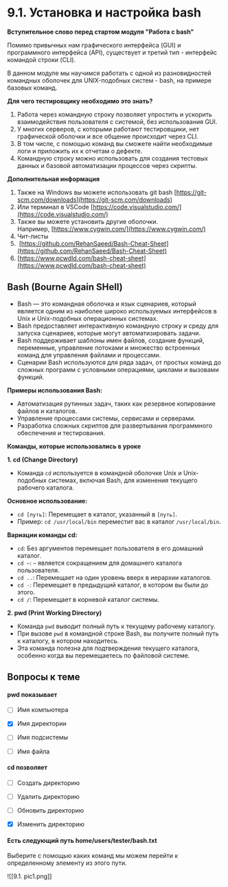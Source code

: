 # 9.1. Установка и настройка bash

**Вступительное слово перед стартом модуля "Работа с bash"**

Помимо привычных нам графического интерфейса (GUI) и программного интерфейса (API), существует и третий тип - интерфейс командой строки (CLI).

В данном модуле мы научимся работать с одной из разновидностей командных оболочек для UNIX-подобных систем - bash, на примере базовых команд.

**Для чего тестировщику необходимо это знать?**

1. Работа через командную строку позволяет упростить и ускорить взаимодействия пользователя с системой, без использования GUI.
2. У многих серверов, с которыми работают тестировщики, нет графической оболочки и все общение происходит через CLI.
3. В том числе, с помощью команд вы сможете найти необходимые логи и приложить их к отчетам о дефекте.
4. Командную строку можно использовать для создания тестовых данных и базовой автоматизации процессов через скрипты.



**Дополнительная информация**

1. Также на Windows вы можете использовать git bash [https://git-scm.com/downloads](https://git-scm.com/downloads)
2. Или терминал в VSCode [https://code.visualstudio.com/](https://code.visualstudio.com/)
3. Также вы можете установить другие оболочки. Например, [https://www.cygwin.com/](https://www.cygwin.com/)
4. Чит-листы
5.  [https://github.com/RehanSaeed/Bash-Cheat-Sheet](https://github.com/RehanSaeed/Bash-Cheat-Sheet)
6. [https://www.pcwdld.com/bash-cheat-sheet](https://www.pcwdld.com/bash-cheat-sheet)





<a id='text1'></a>
## **Bash (Bourne Again SHell)**

- Bash — это командная оболочка и язык сценариев, который является одним из наиболее широко используемых интерфейсов в Unix и Unix-подобных операционных системах.
- Bash предоставляет интерактивную командную строку и среду для запуска сценариев, которые могут автоматизировать задачи.
- Bash поддерживает шаблоны имен файлов, создание функций, переменные, управление потоками и множество встроенных команд для управления файлами и процессами.
- Сценарии Bash используются для ряда задач, от простых команд до сложных программ с условными операциями, циклами и вызовами функций.

**Примеры использования Bash:**

- Автоматизация рутинных задач, таких как резервное копирование файлов и каталогов.
- Управление процессами системы, сервисами и серверами.
- Разработка сложных скриптов для развертывания программного обеспечения и тестирования.

**Команды, которые использовались в уроке**

**1. cd (Change Directory)**

- Команда `cd` используется в командной оболочке Unix и Unix-подобных системах, включая Bash, для изменения текущего рабочего каталога.

**Основное использование:**

- `cd [путь]`: Перемещает в каталог, указанный в `[путь]`.
- Пример: `cd /usr/local/bin` переместит вас в каталог `/usr/local/bin`.

**Вариации команды cd:**

- `cd`: Без аргументов перемещает пользователя в его домашний каталог.
- `cd ~`: `~` является сокращением для домашнего каталога пользователя.
- `cd ..`: Перемещает на один уровень вверх в иерархии каталогов.
- `cd -`: Перемещает в предыдущий каталог, в котором вы были до этого.
- `cd /`: Перемещает в корневой каталог системы.

**2. pwd (Print Working Directory)**

- Команда `pwd` выводит полный путь к текущему рабочему каталогу.
- При вызове `pwd` в командной строке Bash, вы получите полный путь к каталогу, в котором находитесь.
- Эта команда полезна для подтверждения текущего каталога, особенно когда вы перемещаетесь по файловой системе.





<a id='task1'></a>
## Вопросы к теме


#### pwd показывает


 -  [ ] Имя компьютера
 -  [x] Имя директории
 -  [ ] Имя подсистемы
 -  [ ] Имя файла



#### cd позволяет


 -  [ ] Создать директорию
 -  [ ] Удалить директорию
 -  [ ] Обновить директорию
 -  [x] Изменить директорию



#### Есть следующий путь home/users/tester/bash.txt

Выберите с помощью каких команд мы можем перейти к определенному элементу из этого пути.


![[9.1. pic1.png]]
